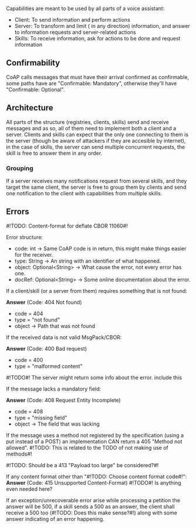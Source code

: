 Capabilities are meant to be used by all parts of a voice assistant:

* Client: To send information and perform actions
* Server:  To transform and limit ( in any direction) information, 
            and answer to information requests and server-related actions
* Skills: To receive information, ask for actions to be done and request information


## Confirmability

CoAP calls messages that must have their arrival confirmed as confirmable,
some paths have are "Confirmable: Mandatory", otherwise they'll have 
"Confirmable: Optional".

## Architecture

All parts of the structure (registries, clients, skills) send and receive messages
and as so, all of them need to implement both a client and a server. Clients and skills can expect that the only one connecting to them is the server (though be aware of attackers if they are accesible by internet), in the case of skills, the server can send multiple concurrent requests, the skill is free to answer them in any order.

### Grouping

If a server receives many notifications request from several skills, and they
target the same client, the server is free to group them by clients and send one
notification to the client with capabilities from multiple skills.

## Errors

#!TODO: Content-format for deflate CBOR 11060#!

Error structure:
* code: int -> Same CoAP code is in return, this might make things easier for the receiver.
* type: String -> An string with an identifier of what happened.
* object: Optional\<String> -> What cause the error, not every error has one.
* docRef: Optional\<String> -> Some online documentation about the error.


If a client/skill (or a server from them) requires something that is not found:

**Answer** (Code: 404 Not found)
* code = 404
* type = "not found"
* object -> Path that was not found


If the received data is not valid MsgPack/CBOR:

**Answer** (Code: 400 Bad request)
* code = 400
* type = "malformed content"

#!TODO#! The server might return some info about the error. include this


If the message lacks a mandatory field:

**Answer** (Code: 408 Request Entity Incomplete)
* code = 408
* type = "missing field"
* object -> The field that was lacking


If the message uses a method not registered by the specification (using a put instead of a POST) an implementation CAN return a 405 "Method not allowed". #!TODO: This is related to the TODO of not making use of methods#!

#!TODO: Should be a 413 "Payload too large" be considered?#!


If any content format other than "#!TODO: Choose content format code#!":
**Answer** (Code: 415 Unsupported Content-Format)
#!TODO#! Is anything even needed here?


If an exception/unrecoverable error arise while processing a petition the answer will be 500, if a skill sends a 500 as an answer, the client shall receive a 500 too (#!TODO: Does this make sense?#!) along with some answer indicating of an error happening.